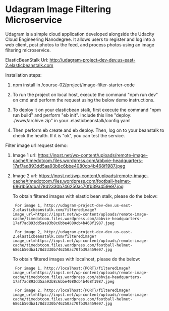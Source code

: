 # Udagram Image Filtering Microservice

Udagram is a simple cloud application developed alongside the Udacity Cloud Engineering Nanodegree. It allows users to register and log into a web client, post photos to the feed, and process photos using an image filtering microservice.



ElasticBeanStalk Url: http://udagram-project-dev-dev.us-east-2.elasticbeanstalk.com


Installation steps:

1. npm install in /course-02/project/image-filter-starter-code

2. To run the project on local host, execute the command "npm run dev" on cmd and perform the request using the below demo instructions.

3. To deploy it on your elasticbean stalk, first execute the command "npm run build" and perform "eb init". Include this line "deploy: ./www/archive.zip" in your .elasticbeanstalk/config.yaml

4. Then perform eb create and eb deploy. Then, log on to your beanstalk to check the health. If it is "ok", you can test the service.







Filter image url request demo:

1. Image 1 url: https://inpst.net/wp-content/uploads/remote-image-cache/timedotcom.files.wordpress.com/abbvie-headquarters-17af7ad893dd5aa93b8c6bbe4080cb4b468f1987.jpeg

2. Image 2 url: https://inpst.net/wp-content/uploads/remote-image-cache/timedotcom.files.wordpress.com/football-helmet-6861b50dba178d2330b746250ac70fb39a459e97.jpg


	To obtain filtered images with elastic bean stalk, please do the below:
		
		For image 1, http://udagram-project-dev-dev.us-east-2.elasticbeanstalk.com/filteredimage?image_url=https://inpst.net/wp-content/uploads/remote-image-cache/timedotcom.files.wordpress.com/abbvie-headquarters-17af7ad893dd5aa93b8c6bbe4080cb4b468f1987.jpeg
		
		For image 2, http://udagram-project-dev-dev.us-east-2.elasticbeanstalk.com/filteredimage?image_url=https://inpst.net/wp-content/uploads/remote-image-cache/timedotcom.files.wordpress.com/football-helmet-6861b50dba178d2330b746250ac70fb39a459e97.jpg
    
	To obtain filtered images with localhost, please do the below:
		
		For image 1, http://localhost:{PORT}/filteredimage?image_url=https://inpst.net/wp-content/uploads/remote-image-cache/timedotcom.files.wordpress.com/abbvie-headquarters-17af7ad893dd5aa93b8c6bbe4080cb4b468f1987.jpeg
		
		For image 2, http://localhost:{PORT}/filteredimage?image_url=https://inpst.net/wp-content/uploads/remote-image-cache/timedotcom.files.wordpress.com/football-helmet-6861b50dba178d2330b746250ac70fb39a459e97.jpg
		
		